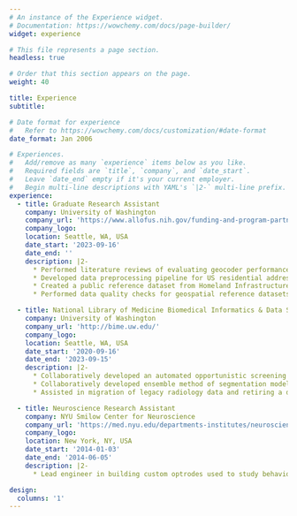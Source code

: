 ```yaml
---
# An instance of the Experience widget.
# Documentation: https://wowchemy.com/docs/page-builder/
widget: experience

# This file represents a page section.
headless: true

# Order that this section appears on the page.
weight: 40

title: Experience
subtitle:

# Date format for experience
#   Refer to https://wowchemy.com/docs/customization/#date-format
date_format: Jan 2006

# Experiences.
#   Add/remove as many `experience` items below as you like.
#   Required fields are `title`, `company`, and `date_start`.
#   Leave `date_end` empty if it's your current employer.
#   Begin multi-line descriptions with YAML's `|2-` multi-line prefix.
experience:
  - title: Graduate Research Assistant
    company: University of Washington
    company_url: 'https://www.allofus.nih.gov/funding-and-program-partners/center-for-linkage-and-aquisition-of-data'
    company_logo:
    location: Seattle, WA, USA
    date_start: '2023-09-16'
    date_end: ''
    description: |2-
      * Performed literature reviews of evaluating geocoder performance metrics
      * Developed data preprocessing pipeline for US residential addresses in Palantir Foundry
      * Created a public reference dataset from Homeland Infrastructure Foundation-Level Data to assess geocoder performance
      * Performed data quality checks for geospatial reference datasets and geocoding algorithm outputs

  - title: National Library of Medicine Biomedical Informatics & Data Science Pre-Doctoral Fellow
    company: University of Washington
    company_url: 'http://bime.uw.edu/'
    company_logo:
    location: Seattle, WA, USA
    date_start: '2020-09-16'
    date_end: '2023-09-15'
    description: |2-
      * Collaboratively developed an automated opportunistic screening pipeline to detect vertebral fractures on lateral spine radiographs
      * Collaboratively developed ensemble method of segmentation models for above pipeline
      * Assisted in migration of legacy radiology data and retiring a data lake at UW Medicine

  - title: Neuroscience Research Assistant
    company: NYU Smilow Center for Neuroscience
    company_url: 'https://med.nyu.edu/departments-institutes/neuroscience/'
    company_logo:
    location: New York, NY, USA
    date_start: '2014-01-03'
    date_end: '2014-06-05'
    description: |2-
      * Lead engineer in building custom optrodes used to study behavioral aggression in transgenic mice via electrophysiology and optogenetics

design:
  columns: '1'
---
```

